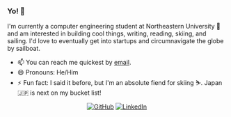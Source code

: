 ### Yo! 👋

I'm currently a computer engineering student at Northeastern University 🏫 and am interested in building cool things, writing, reading, skiing, and sailing. I'd love to eventually get into startups and circumnavigate the globe by sailboat. 

- 📫 You can reach me quickest by [email](mailto:ddritzenhoff@gmail.com).
- 😄 Pronouns: He/Him
- ⚡ Fun fact: I said it before, but I'm an absolute fiend for skiing ⛷️. Japan 🇯🇵 is next on my bucket list!
<p align="center">
	<a href="https://github.com/ddritzenhoff"><img src="https://img.shields.io/github/followers/denk0403.svg?label=GitHub&style=for-the-badge" alt="GitHub"></a>
  <a href="https://www.linkedin.com/in/ddritzenhoff"><img src="https://img.shields.io/badge/LinkedIn--_.svg?style=for-the-badge&logo=linkedin" alt="LinkedIn"></a>
</p>

<!--
**ddritzenhoff/ddritzenhoff** is a ✨ _special_ ✨ repository because its `README.md` (this file) appears on your GitHub profile.

Here are some ideas to get you started:

- 🔭 I’m currently working on ...
- 🌱 I’m currently learning ...
- 👯 I’m looking to collaborate on ...
- 🤔 I’m looking for help with ...
- 💬 Ask me about ...
- 📫 How to reach me: ...
- 😄 Pronouns: ...
- ⚡ Fun fact: ...
-->
